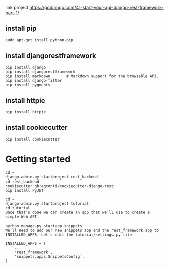 link project https://godjango.com/41-start-your-api-django-rest-framework-part-1/

install pip
-----------
    sudo apt-get istall python-pip

install djangorestframework
---------------------------
    pip install django
    pip install djangorestframework
    pip install markdown       # Markdown support for the browsable API.
    pip install django-filter
    pip install pygments 

install httpie
--------------
    pip install httpie

install cookiecutter
--------------
    pip install cookiecutter
Getting started
===============
    cd ~
    django-admin.py startproject rest_backend
    cd rest_backend
    cookiecutter gh:agconti/cookiecutter-django-rest
    pip install PyJWT
    
    cd ~
    django-admin.py startproject tutorial
    cd tutorial
    Once that's done we can create an app that we'll use to create a simple Web API.
    
    python manage.py startapp snippets
    We'll need to add our new snippets app and the rest_framework app to INSTALLED_APPS. Let's edit the tutorial/settings.py file:
    
    INSTALLED_APPS = (
        ...
        'rest_framework',
        'snippets.apps.SnippetsConfig',
    )
